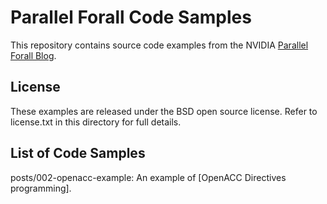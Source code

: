 Parallel Forall Code Samples
============================

This repository contains source code examples from the NVIDIA [Parallel Forall Blog](http://developer.nvidia.com/parallel-forall).

License
-------

These examples are released under the BSD open source license.  Refer to license.txt in this directory for full details.

List of Code Samples
--------------------
posts/002-openacc-example: An example of [OpenACC Directives programming].